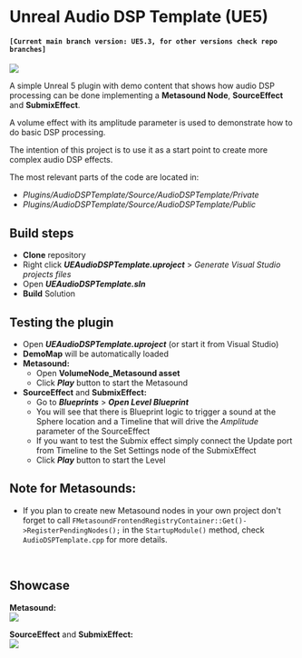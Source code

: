 # Unreal Audio DSP Template (UE5)

#### `[Current main branch version: UE5.3, for other versions check repo branches]`

![](https://user-images.githubusercontent.com/7047334/156052819-f91ea380-8e61-448b-9492-c898fd772e9c.png)

A simple Unreal 5 plugin with demo content that shows how audio DSP processing can be done implementing a **Metasound Node**, **SourceEffect** and **SubmixEffect**.

A volume effect with its amplitude parameter is used to demonstrate how to do basic DSP processing.

The intention of this project is to use it as a start point to create more complex audio DSP effects.

The most relevant parts of the code are located in:
- *Plugins/AudioDSPTemplate/Source/AudioDSPTemplate/Private*
- *Plugins/AudioDSPTemplate/Source/AudioDSPTemplate/Public*

## Build steps
- **Clone** repository
- Right click ***UEAudioDSPTemplate.uproject*** > *Generate Visual Studio projects files*
- Open ***UEAudioDSPTemplate.sln***
- **Build** Solution

## Testing the plugin
- Open ***UEAudioDSPTemplate.uproject*** (or start it from Visual Studio)
- **DemoMap** will be automatically loaded
- **Metasound:**
    - Open **VolumeNode_Metasound asset**
    - Click ***Play*** button to start the Metasound
- **SourceEffect** and **SubmixEffect:**
    - Go to ***Blueprints*** > ***Open Level Blueprint***
    - You will see that there is Blueprint logic to trigger a sound at the Sphere location and a Timeline that will drive the *Amplitude* parameter of the SourceEffect
    - If you want to test the Submix effect simply connect the Update port from Timeline to the Set Settings node of the SubmixEffect
    - Click ***Play*** button to start the Level


## Note for Metasounds:
- If you plan to create new Metasound nodes in your own project don't forget to call `FMetasoundFrontendRegistryContainer::Get()->RegisterPendingNodes();` in the `StartupModule()` method, check `AudioDSPTemplate.cpp` for more details.

<br/>

## Showcase
**Metasound:**
<br/>
![](https://user-images.githubusercontent.com/7047334/156052840-dbb9a455-a7ed-47b4-a768-db8a23052ba0.gif)

**SourceEffect** and **SubmixEffect:**
<br/>
![](https://user-images.githubusercontent.com/7047334/152260190-42d02f7c-8b2f-4ff7-8cd3-1589361a621b.gif)
